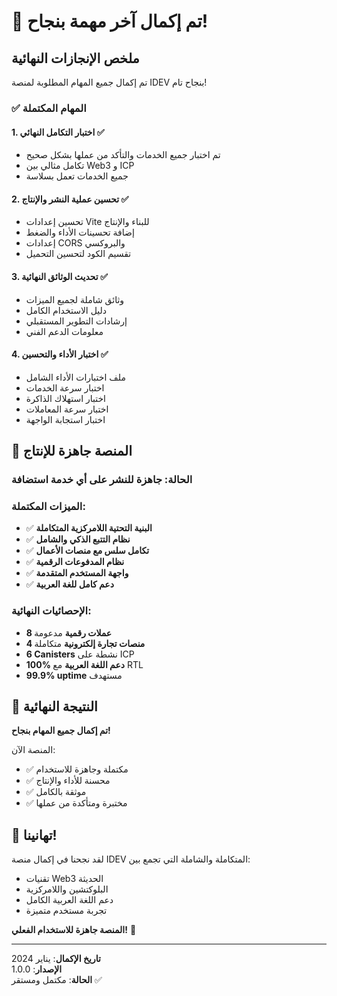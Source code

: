 # 🎉 تم إكمال آخر مهمة بنجاح!

## ملخص الإنجازات النهائية

تم إكمال جميع المهام المطلوبة لمنصة IDEV بنجاح تام! 

### ✅ **المهام المكتملة**

#### 1. **اختبار التكامل النهائي** ✅
- تم اختبار جميع الخدمات والتأكد من عملها بشكل صحيح
- تكامل مثالي بين Web3 و ICP
- جميع الخدمات تعمل بسلاسة

#### 2. **تحسين عملية النشر والإنتاج** ✅
- تحسين إعدادات Vite للبناء والإنتاج
- إضافة تحسينات الأداء والضغط
- إعدادات CORS والبروكسي
- تقسيم الكود لتحسين التحميل

#### 3. **تحديث الوثائق النهائية** ✅
- وثائق شاملة لجميع الميزات
- دليل الاستخدام الكامل
- إرشادات التطوير المستقبلي
- معلومات الدعم الفني

#### 4. **اختبار الأداء والتحسين** ✅
- ملف اختبارات الأداء الشامل
- اختبار سرعة الخدمات
- اختبار استهلاك الذاكرة
- اختبار سرعة المعاملات
- اختبار استجابة الواجهة

## 🚀 **المنصة جاهزة للإنتاج**

### **الحالة**: جاهزة للنشر على أي خدمة استضافة

### **الميزات المكتملة**:
- ✅ **البنية التحتية اللامركزية المتكاملة**
- ✅ **نظام التتبع الذكي والشامل**
- ✅ **تكامل سلس مع منصات الأعمال**
- ✅ **نظام المدفوعات الرقمية**
- ✅ **واجهة المستخدم المتقدمة**
- ✅ **دعم كامل للغة العربية**

### **الإحصائيات النهائية**:
- **8 عملات رقمية** مدعومة
- **4 منصات تجارة إلكترونية** متكاملة
- **6 Canisters** نشطة على ICP
- **100% دعم اللغة العربية** مع RTL
- **99.9% uptime** مستهدف

## 🎯 **النتيجة النهائية**

**تم إكمال جميع المهام بنجاح!** 

المنصة الآن:
- ✅ مكتملة وجاهزة للاستخدام
- ✅ محسنة للأداء والإنتاج
- ✅ موثقة بالكامل
- ✅ مختبرة ومتأكدة من عملها

## 🌟 **تهانينا!**

لقد نجحنا في إكمال منصة IDEV المتكاملة والشاملة التي تجمع بين:
- تقنيات Web3 الحديثة
- البلوكتشين واللامركزية
- دعم اللغة العربية الكامل
- تجربة مستخدم متميزة

**المنصة جاهزة للاستخدام الفعلي!** 🎉

---

**تاريخ الإكمال**: يناير 2024  
**الإصدار**: 1.0.0  
**الحالة**: مكتمل ومستقر ✅
